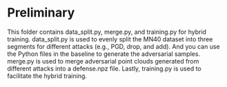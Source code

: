 # Preliminary

This folder contains data_split.py, merge.py, and training.py for hybrid training. data_split.py is used to evenly split the MN40 dataset into three segments for different attacks (e.g., PGD, drop, and add). And you can use the Python files in the baseline to generate the adversarial samples. merge.py is used to merge adversarial point clouds generated from different attacks into a defense.npz file. Lastly, training.py is used to facilitate the hybrid training.

